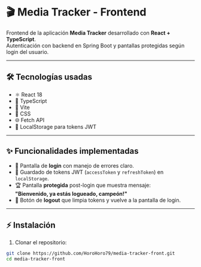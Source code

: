 # 🎬 Media Tracker - Frontend

Frontend de la aplicación **Media Tracker** desarrollado con **React + TypeScript**.  
Autenticación con backend en Spring Boot y pantallas protegidas según login del usuario.

---

## 🛠 Tecnologías usadas

- ⚛️ React 18  
- 💎 TypeScript  
- 🚀 Vite  
- 🎨 CSS  
- 🌐 Fetch API  
- 🔑 LocalStorage para tokens JWT

---

## ✨ Funcionalidades implementadas

- 🔐 Pantalla de **login** con manejo de errores claro.  
- 💾 Guardado de tokens JWT (`accessToken` y `refreshToken`) en `localStorage`.  
- 🏆 Pantalla **protegida** post-login que muestra mensaje:  
  **"Bienvenido, ya estás logueado, campeón!"**  
- 🚪 Botón de **logout** que limpia tokens y vuelve a la pantalla de login.

---

## ⚡ Instalación

1. Clonar el repositorio:

```bash
git clone https://github.com/HoroHoro79/media-tracker-front.git
cd media-tracker-front
